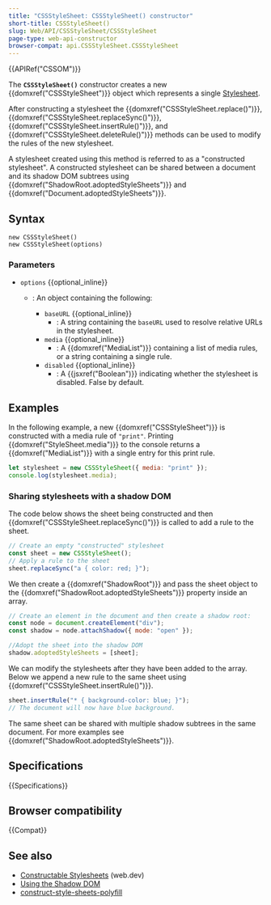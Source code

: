 ```yaml
---
title: "CSSStyleSheet: CSSStyleSheet() constructor"
short-title: CSSStyleSheet()
slug: Web/API/CSSStyleSheet/CSSStyleSheet
page-type: web-api-constructor
browser-compat: api.CSSStyleSheet.CSSStyleSheet
---
```


{{APIRef("CSSOM")}}

The **`CSSStyleSheet()`** constructor creates a new {{domxref("CSSStyleSheet")}} object which represents a single [Stylesheet](/en-US/docs/Glossary/Stylesheet).

After constructing a stylesheet the {{domxref("CSSStyleSheet.replace()")}}, {{domxref("CSSStyleSheet.replaceSync()")}}, {{domxref("CSSStyleSheet.insertRule()")}}, and {{domxref("CSSStyleSheet.deleteRule()")}} methods can be used to modify the rules of the new stylesheet.

A stylesheet created using this method is referred to as a "constructed stylesheet".
A constructed stylesheet can be shared between a document and its shadow DOM subtrees using {{domxref("ShadowRoot.adoptedStyleSheets")}} and {{domxref("Document.adoptedStyleSheets")}}.

## Syntax

```js-nolint
new CSSStyleSheet()
new CSSStyleSheet(options)
```

### Parameters

- `options` {{optional_inline}}

  - : An object containing the following:

    - `baseURL` {{optional_inline}}
      - : A string containing the `baseURL` used to resolve relative URLs in the stylesheet.
    - `media` {{optional_inline}}
      - : A {{domxref("MediaList")}} containing a list of media rules, or a string containing a single rule.
    - `disabled` {{optional_inline}}
      - : A {{jsxref("Boolean")}} indicating whether the stylesheet is disabled. False by default.

## Examples

In the following example, a new {{domxref("CSSStyleSheet")}} is constructed with a media rule of `"print"`.
Printing {{domxref("StyleSheet.media")}} to the console returns a {{domxref("MediaList")}} with a single entry for this print rule.

```js
let stylesheet = new CSSStyleSheet({ media: "print" });
console.log(stylesheet.media);
```

### Sharing stylesheets with a shadow DOM

The code below shows the sheet being constructed and then {{domxref("CSSStyleSheet.replaceSync()")}} is called to add a rule to the sheet.

```js
// Create an empty "constructed" stylesheet
const sheet = new CSSStyleSheet();
// Apply a rule to the sheet
sheet.replaceSync("a { color: red; }");
```

We then create a {{domxref("ShadowRoot")}} and pass the sheet object to the {{domxref("ShadowRoot.adoptedStyleSheets")}} property inside an array.

```js
// Create an element in the document and then create a shadow root:
const node = document.createElement("div");
const shadow = node.attachShadow({ mode: "open" });

//Adopt the sheet into the shadow DOM
shadow.adoptedStyleSheets = [sheet];
```

We can modify the stylesheets after they have been added to the array.
Below we append a new rule to the same sheet using {{domxref("CSSStyleSheet.insertRule()")}}.

```js
sheet.insertRule("* { background-color: blue; }");
// The document will now have blue background.
```

The same sheet can be shared with multiple shadow subtrees in the same document.
For more examples see {{domxref("ShadowRoot.adoptedStyleSheets")}}.

## Specifications

{{Specifications}}

## Browser compatibility

{{Compat}}

## See also

- [Constructable Stylesheets](https://web.dev/constructable-stylesheets/) (web.dev)
- [Using the Shadow DOM](/en-US/docs/Web/Web_Components/Using_shadow_DOM)
- [construct-style-sheets-polyfill](https://www.npmjs.com/package/construct-style-sheets-polyfill)

